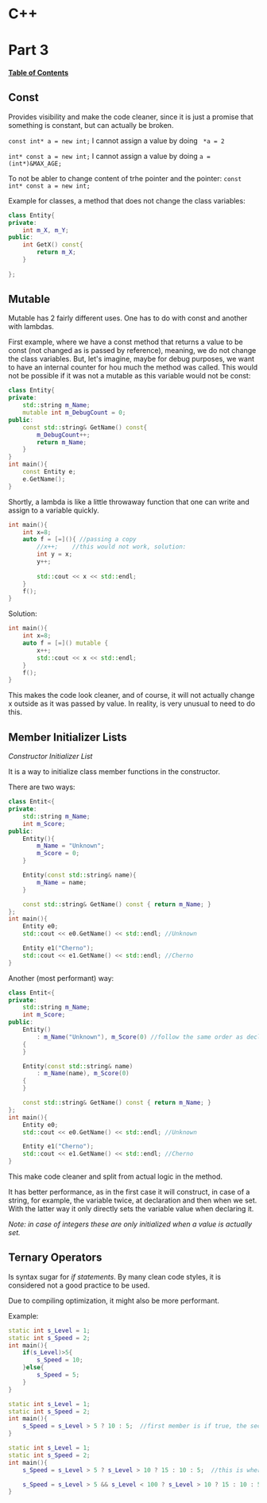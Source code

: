 # **C++** 
# Part 3


#### [Table of Contents](README.md#table-of-contents)


## Const

Provides visibility and make the code cleaner, since it is just a promise that something is constant, but can actually be broken.

`const int* a = new int;` I cannot assign a value by doing ` *a = 2`

`int* const a = new int;` I cannot assign a value by doing `a = (int*)&MAX_AGE;`

To not be abler to change content of trhe pointer and the pointer: `const int* const a = new int;`

Example for classes, a method that does not change the class variables:

```cpp
class Entity{
private: 
    int m_X, m_Y;
public:
    int GetX() const{
        return m_X;
    }
     
};
```


## Mutable

Mutable has 2 fairly different uses. One has to do with const and another with lambdas.

First example, where we have a const method that returns a value to be const (not changed as is passed by reference), meaning, we do not change the class variables. But, let's imagine, maybe for debug purposes, we want to have an internal counter for hou much the method was called. This would not be possible if it was not a mutable as this variable would not be const:
```cpp
class Entity{
private:
    std::string m_Name;
    mutable int m_DebugCount = 0;
public:
    const std::string& GetName() const{
        m_DebugCount++;
        return m_Name;
    }
}
int main(){
    const Entity e;
    e.GetName();
}
```

Shortly, a lambda is like a little throwaway function that one can write and assign to a variable quickly.

```cpp
int main(){
    int x=8;
    auto f = [=](){ //passing a copy
        //x++;    //this would not work, solution:
        int y = x;
        y++;
       
        std::cout << x << std::endl;
    }
    f();
}
```
Solution:
```cpp
int main(){
    int x=8;
    auto f = [=]() mutable {  
        x++;       
        std::cout << x << std::endl;
    }
    f();
}
```
This makes the code look cleaner, and of course, it will not actually change x outside as it was passed by value. In reality, is very unusual to need to do this.


## Member Initializer Lists
*Constructor Initializer List*

It is a way to initialize class member functions in the constructor.

There are two ways:
```cpp
class Entit<{
private:
    std::string m_Name;
    int m_Score;
public:
    Entity(){
        m_Name = "Unknown";
        m_Score = 0;
    }

    Entity(const std::string& name){
        m_Name = name;
    }

    const std::string& GetName() const { return m_Name; }
};
int main(){
    Entity e0;
    std::cout << e0.GetName() << std::endl; //Unknown

    Entity e1("Cherno");
    std::cout << e1.GetName() << std::endl; //Cherno
}
```
Another (most performant) way:
```cpp
class Entit<{
private:
    std::string m_Name;
    int m_Score;
public:
    Entity() 
        : m_Name("Unknown"), m_Score(0) //follow the same order as declared above!
    {
    }

    Entity(const std::string& name)
        : m_Name(name), m_Score(0)
    {
    }

    const std::string& GetName() const { return m_Name; }
};
int main(){
    Entity e0;
    std::cout << e0.GetName() << std::endl; //Unknown

    Entity e1("Cherno");
    std::cout << e1.GetName() << std::endl; //Cherno
}
```

This make code cleaner and split from actual logic in the method.

It has better performance, as in the first case it will construct, in case of a string, for example, the variable twice, at declaration and then when we set. With the latter way it only directly sets the variable value when declaring it.

*Note: in case of integers these are only initialized when a value is actually set.*


## Ternary Operators

Is syntax sugar for *if statements*. By many clean code styles, it is considered not a good practice to be used.

Due to compiling optimization, it might also be more performant. 

Example:
```cpp
static int s_Level = 1;
static int s_Speed = 2;
int main(){
    if(s_Level)>5{
        s_Speed = 10;
    }else{
        s_Speed = 5;
    }
}
```

```cpp
static int s_Level = 1;
static int s_Speed = 2;
int main(){
    s_Speed = s_Level > 5 ? 10 : 5;  //first member is if true, the second if false
}
```

```cpp
static int s_Level = 1;
static int s_Speed = 2;
int main(){
    s_Speed = s_Level > 5 ? s_Level > 10 ? 15 : 10 : 5;  //this is where it starts getting confusing...

    s_Speed = s_Level > 5 && s_Level < 100 ? s_Level > 10 ? 15 : 10 : 5;    //the && goes first
}
```